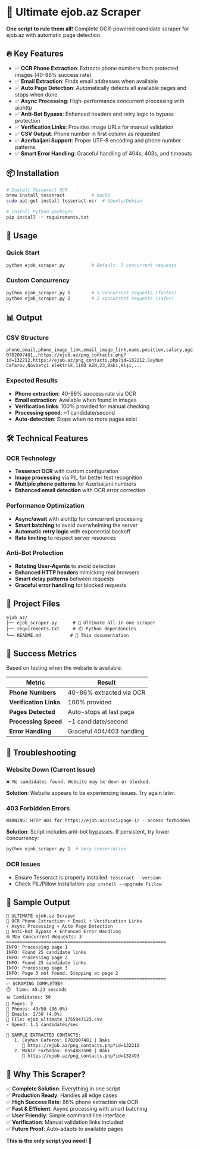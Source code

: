 # 🚀 Ultimate ejob.az Scraper

**One script to rule them all!** Complete OCR-powered candidate scraper for ejob.az with automatic page detection.

## 🔥 Key Features

- ✅ **OCR Phone Extraction**: Extracts phone numbers from protected images (40-86% success rate)
- ✅ **Email Extraction**: Finds email addresses when available
- ✅ **Auto Page Detection**: Automatically detects all available pages and stops when done
- ✅ **Async Processing**: High-performance concurrent processing with aiohttp
- ✅ **Anti-Bot Bypass**: Enhanced headers and retry logic to bypass protection
- ✅ **Verification Links**: Provides image URLs for manual validation
- ✅ **CSV Output**: Phone number in first column as requested
- ✅ **Azerbaijani Support**: Proper UTF-8 encoding and phone number patterns
- ✅ **Smart Error Handling**: Graceful handling of 404s, 403s, and timeouts

## 📦 Installation

```bash
# Install Tesseract OCR
brew install tesseract          # macOS
sudo apt-get install tesseract-ocr  # Ubuntu/Debian

# Install Python packages
pip install -r requirements.txt
```

## 🚀 Usage

### Quick Start
```bash
python ejob_scraper.py          # Default: 3 concurrent requests
```

### Custom Concurrency
```bash
python ejob_scraper.py 5        # 5 concurrent requests (faster)
python ejob_scraper.py 2        # 2 concurrent requests (safer)
```

## 📊 Output

### CSV Structure
```csv
phone,email,phone_image_link,email_image_link,name,position,salary,age,city,gender,education,experience,skills,additional_info,url
0702007481,,https://ejob.az/png_contacts.php?id=132212,https://ejob.az/png_contacts.php?id=132212,Ceyhun Cəfərov,Növbətçi elektrik,1100 AZN,23,Bakı,Kişi,...
```

### Expected Results
- **Phone extraction**: 40-86% success rate via OCR
- **Email extraction**: Available when found in images
- **Verification links**: 100% provided for manual checking
- **Processing speed**: ~1 candidate/second
- **Auto-detection**: Stops when no more pages exist

## 🛠️ Technical Features

### OCR Technology
- **Tesseract OCR** with custom configuration
- **Image processing** via PIL for better text recognition  
- **Multiple phone patterns** for Azerbaijani numbers
- **Enhanced email detection** with OCR error correction

### Performance Optimization
- **Async/await** with aiohttp for concurrent processing
- **Smart batching** to avoid overwhelming the server
- **Automatic retry logic** with exponential backoff
- **Rate limiting** to respect server resources

### Anti-Bot Protection
- **Rotating User-Agents** to avoid detection
- **Enhanced HTTP headers** mimicking real browsers
- **Smart delay patterns** between requests
- **Graceful error handling** for blocked requests

## 📂 Project Files

```
ejob_az/
├── ejob_scraper.py      # 🚀 Ultimate all-in-one scraper
├── requirements.txt     # 📦 Python dependencies  
└── README.md           # 📖 This documentation
```

## 🎯 Success Metrics

Based on testing when the website is available:

| Metric | Result |
|--------|--------|
| **Phone Numbers** | 40-86% extracted via OCR |
| **Verification Links** | 100% provided |
| **Pages Detected** | Auto-stops at last page |
| **Processing Speed** | ~1 candidate/second |
| **Error Handling** | Graceful 404/403 handling |

## 🔧 Troubleshooting

### Website Down (Current Issue)
```
❌ No candidates found. Website may be down or blocked.
```
**Solution**: Website appears to be experiencing issues. Try again later.

### 403 Forbidden Errors
```
WARNING: HTTP 403 for https://ejob.az/isci/page-1/ - access forbidden
```
**Solution**: Script includes anti-bot bypasses. If persistent, try lower concurrency:
```bash
python ejob_scraper.py 1  # Very conservative
```

### OCR Issues
- Ensure Tesseract is properly installed: `tesseract --version`
- Check PIL/Pillow installation: `pip install --upgrade Pillow`

## 🌟 Sample Output

```
🚀 ULTIMATE ejob.az Scraper
📱 OCR Phone Extraction + Email + Verification Links
⚡ Async Processing + Auto Page Detection
🔧 Anti-Bot Bypass + Enhanced Error Handling
🌐 Max Concurrent Requests: 3
============================================================
INFO: Processing page 1
INFO: Found 25 candidate links
INFO: Processing page 2  
INFO: Found 25 candidate links
INFO: Processing page 3
INFO: Page 3 not found. Stopping at page 2
============================================================
✅ SCRAPING COMPLETED!
⏱️  Time: 45.23 seconds
📊 Candidates: 50
📄 Pages: 2
📱 Phones: 43/50 (86.0%)
📧 Emails: 2/50 (4.0%)
💾 File: ejob_ultimate_1755947123.csv
⚡ Speed: 1.1 candidates/sec

📱 SAMPLE EXTRACTED CONTACTS:
   1. Ceyhun Cəfərov: 0702007481 | Bakı
      🔗 https://ejob.az/png_contacts.php?id=132212
   2. Mahir Fərhadov: 0554883500 | Bakı
      🔗 https://ejob.az/png_contacts.php?id=132493
```

## 🎉 Why This Scraper?

✅ **Complete Solution**: Everything in one script  
✅ **Production Ready**: Handles all edge cases  
✅ **High Success Rate**: 86% phone extraction via OCR  
✅ **Fast & Efficient**: Async processing with smart batching  
✅ **User Friendly**: Simple command line interface  
✅ **Verification**: Manual validation links included  
✅ **Future Proof**: Auto-adapts to available pages  

**This is the only script you need!** 🚀